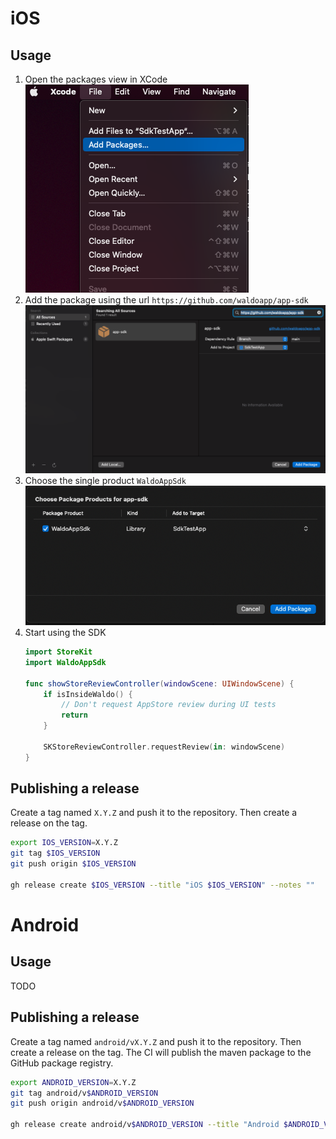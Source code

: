 # iOS

## Usage

1. Open the packages view in XCode <br />
  ![XCode File Menu](./ios/docs/install_1_file_menu.png)
2. Add the package using the url `https://github.com/waldoapp/app-sdk` <br />
  ![XCode Add Package](./ios/docs/install_2_add_package_url.png)
3. Choose the single product `WaldoAppSdk` <br />
  ![XCode Choose Product](./ios/docs/install_3_choose_product.png)
4. Start using the SDK <br />
   ```swift
   import StoreKit
   import WaldoAppSdk

   func showStoreReviewController(windowScene: UIWindowScene) {
       if isInsideWaldo() {
           // Don't request AppStore review during UI tests
           return
       }

       SKStoreReviewController.requestReview(in: windowScene)
   }
   ```

## Publishing a release

Create a tag named `X.Y.Z` and push it to the repository. Then create a release on the tag.

```bash
export IOS_VERSION=X.Y.Z
git tag $IOS_VERSION
git push origin $IOS_VERSION

gh release create $IOS_VERSION --title "iOS $IOS_VERSION" --notes ""
```

# Android

## Usage

TODO

## Publishing a release

Create a tag named `android/vX.Y.Z` and push it to the repository. Then create a release on the tag. The CI will publish the maven package to the GitHub package registry.

```bash
export ANDROID_VERSION=X.Y.Z
git tag android/v$ANDROID_VERSION
git push origin android/v$ANDROID_VERSION

gh release create android/v$ANDROID_VERSION --title "Android $ANDROID_VERSION" --notes ""
```